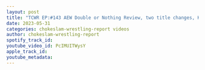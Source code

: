 ```yaml
---
layout: post
title: "TCWR EP:#143 AEW Double or Nothing Review, two title changes, Konosuke Takeshita joins BCC + #shorts"
date: 2023-05-31
categories: chokeslam-wrestling-report videos
author: chokeslam-wrestling-report
spotify_track_id: 
youtube_video_id: PcIMUITWysY
apple_track_id: 
youtube_metadata: 
---
```

